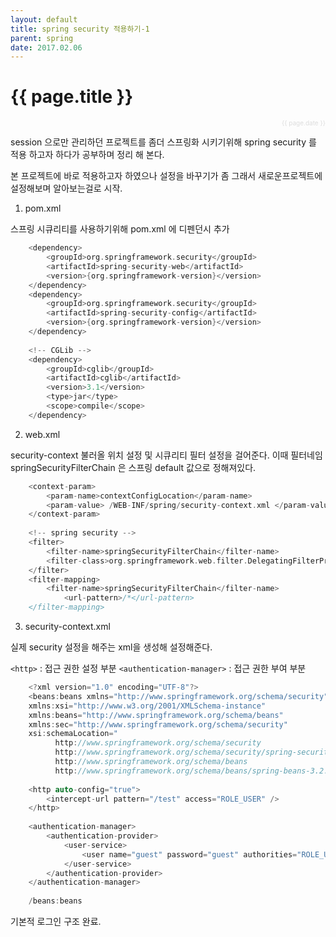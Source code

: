 ```yaml
---
layout: default
title: spring security 적용하기-1
parent: spring
date: 2017.02.06
---
```


<h1>{{ page.title }}</h1>  
<div style="text-align:right; font-size:10px; color:#ddd">{{ page.date }} </div>

session 으로만 관리하던 프로젝트를 좀더 스프링화 시키기위해 spring security 를 적용 하고자 하다가 공부하며 정리 해 본다.

본 프로젝트에 바로 적용하고자 하였으나 설정을 바꾸기가 좀 그래서 새로운프로젝트에 설정해보며 알아보는걸로 시작.

1) pom.xml

스프링 시큐리티를 사용하기위해 pom.xml 에 디펜던시 추가

~~~c
    <dependency> 
    	<groupId>org.springframework.security</groupId> 
    	<artifactId>spring-security-web</artifactId> 
    	<version>{org.springframework-version}</version> 
    </dependency> 
    <dependency> 
    	<groupId>org.springframework.security</groupId> 
    	<artifactId>spring-security-config</artifactId> 
    	<version>{org.springframework-version}</version> 
    </dependency>
    
    <!-- CGLib --> 
    <dependency> 
    	<groupId>cglib</groupId>
    	<artifactId>cglib</artifactId> 
    	<version>3.1</version> 
    	<type>jar</type> 
    	<scope>compile</scope> 
    </dependency>
~~~



		


2) web.xml

security-context  불러올 위치 설정 및 시큐리티 필터 설정을 걸어준다.
이때 필터네임 springSecurityFilterChain 은 스프링 default 값으로 정해져있다.

~~~c
    <context-param> 
    	<param-name>contextConfigLocation</param-name> 
    	<param-value> /WEB-INF/spring/security-context.xml </param-value> 
    </context-param>
    
    <!-- spring security --> 
    <filter> 
    	<filter-name>springSecurityFilterChain</filter-name> 
    	<filter-class>org.springframework.web.filter.DelegatingFilterProxy</filter-class> 
    </filter> 
    <filter-mapping> 
    	<filter-name>springSecurityFilterChain</filter-name> 	
            <url-pattern>/*</url-pattern> 
    </filter-mapping>
~~~ 







3) security-context.xml

실제 security 설정을 해주는 xml을 생성해 설정해준다.

`<http>` : 접근 권한 설정 부분
`<authentication-manager>`  :  접근 권한 부여 부분
~~~c
    <?xml version="1.0" encoding="UTF-8"?> 
    <beans:beans xmlns="http://www.springframework.org/schema/security"
    xmlns:xsi="http://www.w3.org/2001/XMLSchema-instance"
    xmlns:beans="http://www.springframework.org/schema/beans"
    xmlns:sec="http://www.springframework.org/schema/security"
    xsi:schemaLocation="
          http://www.springframework.org/schema/security
          http://www.springframework.org/schema/security/spring-security-3.1.xsd
          http://www.springframework.org/schema/beans
          http://www.springframework.org/schema/beans/spring-beans-3.2.xsd">
    
    <http auto-config="true"> 
    	<intercept-url pattern="/test" access="ROLE_USER" /> 
    </http> 
    	
    <authentication-manager> 
    	<authentication-provider> 
    		<user-service> 
    			<user name="guest" password="guest" authorities="ROLE_USER"/> 
    		</user-service> 
    	</authentication-provider> 
    </authentication-manager> 
    
    /beans:beans
~~~



기본적 로그인 구조 완료.

